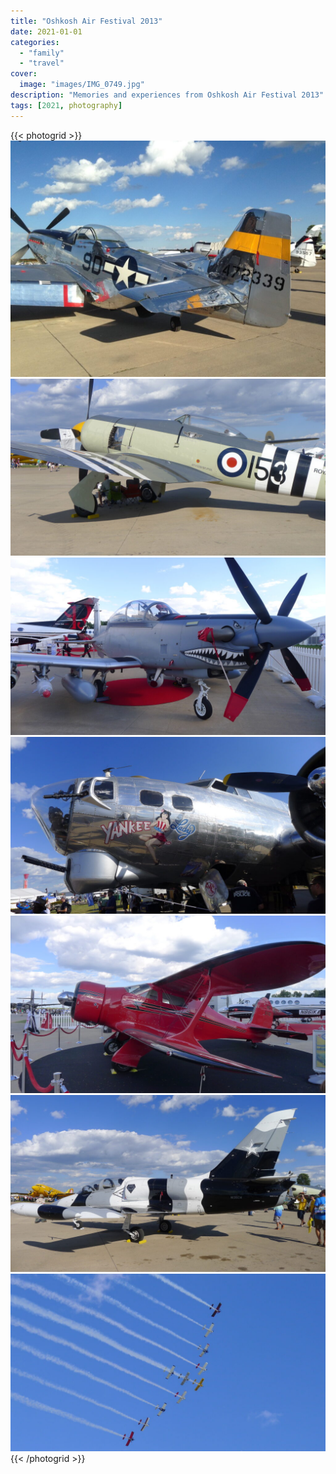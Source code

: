 ```yaml
---
title: "Oshkosh Air Festival 2013"
date: 2021-01-01
categories:
  - "family"
  - "travel"
cover:
  image: "images/IMG_0749.jpg"
description: "Memories and experiences from Oshkosh Air Festival 2013"
tags: [2021, photography]
---
```


{{< photogrid >}}
![Oshkosh Air Festival](images/IMG_0749-1024x768.jpg)
![Oshkosh Air Festival](images/P1030356-1024x576.jpg)
![Oshkosh Air Festival](images/P1030342-1024x576.jpg)
![Oshkosh Air Festival](images/2080A8B6-8739-41CB-A323-DEE7AF8C1EF7-1024x576.jpg)
![Oshkosh Air Festival](images/42BA3302-6877-4D47-A250-AE19BDB898F0-1024x576.jpg)
![Oshkosh Air Festival](images/9A5E6A17-A87F-4D17-9623-542789C1B4CA-1024x576.jpg)
![Oshkosh Air Festival](images/2FF1E600-73C4-4C99-BCF3-EEAE032D013C-1024x576.jpg)
{{< /photogrid >}}
